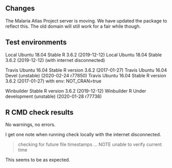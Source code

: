 ## Changes

The Malaria Atlas Project server is moving. We have updated the package
to reflect this. The old domain will still work for a fair while though.

## Test environments

Local Ubuntu 18.04 Stable R 3.6.2 (2019-12-12)
Local Ubuntu 18.04 Stable 3.6.2 (2019-12-12) (with internet disconnected)

Travis Ubuntu 16.04 Stable R version 3.6.2 (2017-01-27)
Travis Ubuntu 16.04 Devel (unstable) (2020-02-24 r77850)
Travis Ubuntu 16.04 Stable R version 3.6.2 (2017-01-27) with env: NOT_CRAN=true

Winbuilder Stable  R version 3.6.2 (2019-12-12)
Winbuilder R Under development (unstable) (2020-01-28 r77738)


## R CMD check results

No warnings, no errors.

I get one note when running check locally with the internet disconnected.
> checking for future file timestamps ... NOTE
  unable to verify current time

This seems to be as expected.




